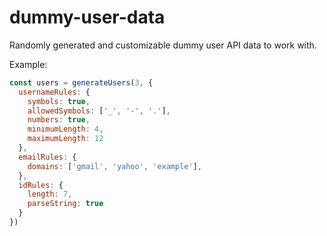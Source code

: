 # dummy-user-data
Randomly generated and customizable dummy user API data to work with.

Example:

```js
const users = generateUsers(3, {
  usernameRules: {
    symbols: true,
    allowedSymbols: ['_', '-', '.'],
    numbers: true,
    minimumLength: 4,
    maximumLength: 12
  },
  emailRules: {
    domains: ['gmail', 'yahoo', 'example'],
  },
  idRules: {
    length: 7,
    parseString: true
  }
})
```